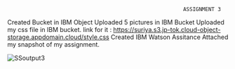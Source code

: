                                                             ASSIGNMENT 3
                                                            
                                                            
                                                            
Created Bucket in IBM Object
Uploaded 5 pictures in IBM Bucket
Uploaded my css file in IBM bucket. link for it : https://suriya.s3.jp-tok.cloud-object-storage.appdomain.cloud/style.css
Created IBM Watson Assitance
Attached my snapshot of my assignment.

![SSoutput3](https://user-images.githubusercontent.com/101400227/198050583-78fad8ef-38d0-48ad-919a-29a1c6f212ed.png)
